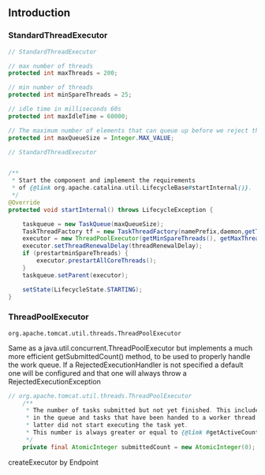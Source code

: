 ## Introduction


### StandardThreadExecutor
```java
// StandardThreadExecutor

// max number of threads
protected int maxThreads = 200;

// min number of threads
protected int minSpareThreads = 25;

// idle time in milliseconds 60s
protected int maxIdleTime = 60000;

// The maximum number of elements that can queue up before we reject them
protected int maxQueueSize = Integer.MAX_VALUE;
```


```java
// StandardThreadExecutor


/**
 * Start the component and implement the requirements
 * of {@link org.apache.catalina.util.LifecycleBase#startInternal()}.
 */
@Override
protected void startInternal() throws LifecycleException {

    taskqueue = new TaskQueue(maxQueueSize);
    TaskThreadFactory tf = new TaskThreadFactory(namePrefix,daemon,getThreadPriority());
    executor = new ThreadPoolExecutor(getMinSpareThreads(), getMaxThreads(), maxIdleTime, TimeUnit.MILLISECONDS,taskqueue, tf);
    executor.setThreadRenewalDelay(threadRenewalDelay);
    if (prestartminSpareThreads) {
        executor.prestartAllCoreThreads();
    }
    taskqueue.setParent(executor);

    setState(LifecycleState.STARTING);
}
```

### ThreadPoolExecutor

`org.apache.tomcat.util.threads.ThreadPoolExecutor`

Same as a java.util.concurrent.ThreadPoolExecutor but implements a much more efficient getSubmittedCount() method, to be used to properly handle the work queue. If a RejectedExecutionHandler is not specified a default one will be configured and that one will always throw a RejectedExecutionException

```java
// org.apache.tomcat.util.threads.ThreadPoolExecutor
    /**
     * The number of tasks submitted but not yet finished. This includes tasks
     * in the queue and tasks that have been handed to a worker thread but the
     * latter did not start executing the task yet.
     * This number is always greater or equal to {@link #getActiveCount()}.
     */
    private final AtomicInteger submittedCount = new AtomicInteger(0);
```

createExecutor by Endpoint
